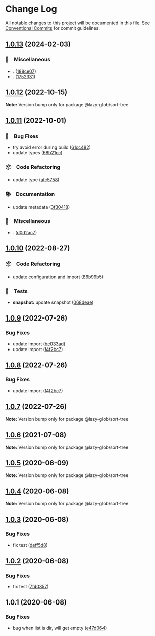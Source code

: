 # Change Log

All notable changes to this project will be documented in this file.
See [Conventional Commits](https://conventionalcommits.org) for commit guidelines.

## [1.0.13](https://github.com/bluelovers/ws-glob/compare/@lazy-glob/sort-tree@1.0.12...@lazy-glob/sort-tree@1.0.13) (2024-02-03)



### 🔖　Miscellaneous

* . ([188ce07](https://github.com/bluelovers/ws-glob/commit/188ce07e8b49a524be68d73f96fe4f86c9d33c03))
* . ([1752331](https://github.com/bluelovers/ws-glob/commit/1752331f17849245e403b8619ebdb7f8a4000b9e))



## [1.0.12](https://github.com/bluelovers/ws-glob/compare/@lazy-glob/sort-tree@1.0.11...@lazy-glob/sort-tree@1.0.12) (2022-10-15)

**Note:** Version bump only for package @lazy-glob/sort-tree





## [1.0.11](https://github.com/bluelovers/ws-glob/compare/@lazy-glob/sort-tree@1.0.10...@lazy-glob/sort-tree@1.0.11) (2022-10-01)



### 🐛　Bug Fixes

* try avoid error during build ([61cc482](https://github.com/bluelovers/ws-glob/commit/61cc482db8c623a19eaed567dd285da0e53a454b))
* update types ([68b21cc](https://github.com/bluelovers/ws-glob/commit/68b21cca5b5fabdf49f017b42ce6b066b3246169))


### 📦　Code Refactoring

* update type ([afc5758](https://github.com/bluelovers/ws-glob/commit/afc5758c85ac011b5e4104d0373d420068cbbd22))


### 📚　Documentation

* update metadata ([3f30418](https://github.com/bluelovers/ws-glob/commit/3f30418f0fe0441a71f77a889402645f8ed2df6e))


### 🔖　Miscellaneous

* . ([d0d2ac7](https://github.com/bluelovers/ws-glob/commit/d0d2ac75f58ca1e5e8b3f587fd19641e81400103))



## [1.0.10](https://github.com/bluelovers/ws-glob/compare/@lazy-glob/sort-tree@1.0.9...@lazy-glob/sort-tree@1.0.10) (2022-08-27)



### 📦　Code Refactoring

* update configuration and import ([86b99b5](https://github.com/bluelovers/ws-glob/commit/86b99b509badbacb5c5deceff92578a1170b8ef3))


### 🚨　Tests

* **snapshot:** update snapshot ([068deae](https://github.com/bluelovers/ws-glob/commit/068deaed1bb88be47f03e6ef7b220a4ac1175261))



## [1.0.9](https://github.com/bluelovers/ws-glob/compare/@lazy-glob/sort-tree@1.0.6...@lazy-glob/sort-tree@1.0.9) (2022-07-26)


### Bug Fixes

* update import ([be033ad](https://github.com/bluelovers/ws-glob/commit/be033ad34afd1feccae8c332f169a76a020a1125))
* update import ([f4f2bc7](https://github.com/bluelovers/ws-glob/commit/f4f2bc79c1b479c0d8e1e82bfd9bb84a5ddc32dd))





## [1.0.8](https://github.com/bluelovers/ws-glob/compare/@lazy-glob/sort-tree@1.0.6...@lazy-glob/sort-tree@1.0.8) (2022-07-26)


### Bug Fixes

* update import ([f4f2bc7](https://github.com/bluelovers/ws-glob/commit/f4f2bc79c1b479c0d8e1e82bfd9bb84a5ddc32dd))





## [1.0.7](https://github.com/bluelovers/ws-glob/compare/@lazy-glob/sort-tree@1.0.6...@lazy-glob/sort-tree@1.0.7) (2022-07-26)

**Note:** Version bump only for package @lazy-glob/sort-tree





## [1.0.6](https://github.com/bluelovers/ws-glob/compare/@lazy-glob/sort-tree@1.0.5...@lazy-glob/sort-tree@1.0.6) (2021-07-08)

**Note:** Version bump only for package @lazy-glob/sort-tree





## [1.0.5](https://github.com/bluelovers/ws-glob/compare/@lazy-glob/sort-tree@1.0.4...@lazy-glob/sort-tree@1.0.5) (2020-06-09)

**Note:** Version bump only for package @lazy-glob/sort-tree





## [1.0.4](https://github.com/bluelovers/ws-glob/compare/@lazy-glob/sort-tree@1.0.3...@lazy-glob/sort-tree@1.0.4) (2020-06-08)

**Note:** Version bump only for package @lazy-glob/sort-tree





## [1.0.3](https://github.com/bluelovers/ws-glob/compare/@lazy-glob/sort-tree@1.0.2...@lazy-glob/sort-tree@1.0.3) (2020-06-08)


### Bug Fixes

* fix test ([deff5d8](https://github.com/bluelovers/ws-glob/commit/deff5d86b64362c781d94e8f6e83cd885709a1dd))





## [1.0.2](https://github.com/bluelovers/ws-glob/compare/@lazy-glob/sort-tree@1.0.1...@lazy-glob/sort-tree@1.0.2) (2020-06-08)


### Bug Fixes

* fix test ([7f40357](https://github.com/bluelovers/ws-glob/commit/7f40357f760b082f5168a2907daa368dbe44756e))





## 1.0.1 (2020-06-08)


### Bug Fixes

* bug when list is dir, will get empty ([e47d064](https://github.com/bluelovers/ws-glob/commit/e47d064cd99cba1c2b1797b9604a4a6514a11fa3))
